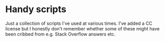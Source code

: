 # Handy scripts

Just a collection of scripts I've used at various times. I've added a CC license but I honestly don't remember whether some of these might have been cribbed from e.g. Stack Overflow answers etc.

